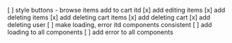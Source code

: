 [ ] style buttons - browse items add to cart itd
[x] add editing items
[x] add deleting items
[x] add deleting cart items
[x] add deleting cart
[x] add deleting user
[ ] make loading, error itd components consistent
[ ] add loading to all components
[ ] add error to all components
